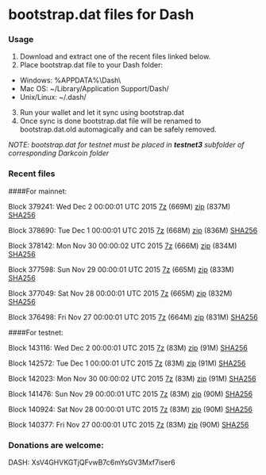 # bootstrap.dat files for Dash

### Usage

1. Download and extract one of the recent files linked below.
2. Place bootstrap.dat file to your Dash folder:
 - Windows: %APPDATA%\Dash\
 - Mac OS: ~/Library/Application Support/Dash/
 - Unix/Linux: ~/.dash/
3. Run your wallet and let it sync using bootstrap.dat
4. Once sync is done bootstrap.dat file will be renamed to bootstrap.dat.old automagically and can be safely removed.

_NOTE: bootstrap.dat for testnet must be placed in **testnet3** subfolder of corresponding Darkcoin folder_

### Recent files

####For mainnet:

Block 379241: Wed Dec  2 00:00:01 UTC 2015 [7z](https://transfer.sh/3d96f/bootstrap.dat.20151202.7z) (669M) [zip](https://transfer.sh/gA4vN/bootstrap.dat.20151202.zip) (837M) [SHA256](https://transfer.sh/BiVUp/sha256.txt)

Block 378690: Tue Dec  1 00:00:01 UTC 2015 [7z](https://transfer.sh/4xrBj/bootstrap.dat.20151201.7z) (668M) [zip](https://transfer.sh/pad0Q/bootstrap.dat.20151201.zip) (836M) [SHA256](https://transfer.sh/12FY1I/sha256.txt)

Block 378142: Mon Nov 30 00:00:02 UTC 2015 [7z](https://transfer.sh/rONaE/bootstrap.dat.20151130.7z) (666M) [zip](https://transfer.sh/5VRBS/bootstrap.dat.20151130.zip) (834M) [SHA256](https://transfer.sh/lNchp/sha256.txt)

Block 377598: Sun Nov 29 00:00:01 UTC 2015 [7z](https://transfer.sh/1cGfU/bootstrap.dat.20151129.7z) (665M) [zip](https://transfer.sh/SkArr/bootstrap.dat.20151129.zip) (833M) [SHA256](https://transfer.sh/16eTCz/sha256.txt)

Block 377049: Sat Nov 28 00:00:01 UTC 2015 [7z](https://transfer.sh/11gco2/bootstrap.dat.20151128.7z) (665M) [zip](https://transfer.sh/7MnSX/bootstrap.dat.20151128.zip) (832M) [SHA256](https://transfer.sh/ZIo0h/sha256.txt)

Block 376498: Fri Nov 27 00:00:01 UTC 2015 [7z]() (664M) [zip]() (831M) [SHA256](https://transfer.sh/H4Fwc/sha256.txt)

####For testnet:

Block 143116: Wed Dec  2 00:00:01 UTC 2015 [7z](https://transfer.sh/168yry/bootstrap.dat.20151202.7z) (83M) [zip](https://transfer.sh/dHS9B/bootstrap.dat.20151202.zip) (91M) [SHA256](https://transfer.sh/1a7cVz/sha256.txt)

Block 142572: Tue Dec  1 00:00:01 UTC 2015 [7z](https://transfer.sh/5LuHl/bootstrap.dat.20151201.7z) (83M) [zip](https://transfer.sh/I0mz7/bootstrap.dat.20151201.zip) (91M) [SHA256](https://transfer.sh/zEd3Y/sha256.txt)

Block 142023: Mon Nov 30 00:00:02 UTC 2015 [7z](https://transfer.sh/3o9jI/bootstrap.dat.20151130.7z) (83M) [zip](https://transfer.sh/GBUyk/bootstrap.dat.20151130.zip) (91M) [SHA256](https://transfer.sh/zazUM/sha256.txt)

Block 141476: Sun Nov 29 00:00:01 UTC 2015 [7z](https://transfer.sh/1uNv8/bootstrap.dat.20151129.7z) (83M) [zip](https://transfer.sh/s3mQ9/bootstrap.dat.20151129.zip) (90M) [SHA256](https://transfer.sh/9EzI4/sha256.txt)

Block 140924: Sat Nov 28 00:00:01 UTC 2015 [7z](https://transfer.sh/9wT6T/bootstrap.dat.20151128.7z) (83M) [zip](https://transfer.sh/bDlFr/bootstrap.dat.20151128.zip) (90M) [SHA256](https://transfer.sh/5eCo8/sha256.txt)

Block 140377: Fri Nov 27 00:00:01 UTC 2015 [7z](https://transfer.sh/53YN2/bootstrap.dat.20151127.7z) (83M) [zip](https://transfer.sh/96a7b/bootstrap.dat.20151127.zip) (90M) [SHA256](https://transfer.sh/1hyYCl/sha256.txt)

### Donations are welcome:

DASH: XsV4GHVKGTjQFvwB7c6mYsGV3Mxf7iser6
